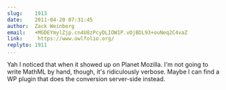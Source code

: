 ```yaml
---
slug:    1913
date:    2011-04-20 07:31:45
author:  Zack Weinberg
email:   +MGDEYmylZjp.cn4U8zPcyDLIOW1P.vOjBDL93+ouNeq2C4vaZ
link:     https://www.owlfolio.org/
replyto: 1911
...
```


Yah I noticed that when it showed up on Planet Mozilla.  I'm not going
to write MathML by hand, though, it's ridiculously verbose.  Maybe I
can find a WP plugin that does the conversion server-side instead.
